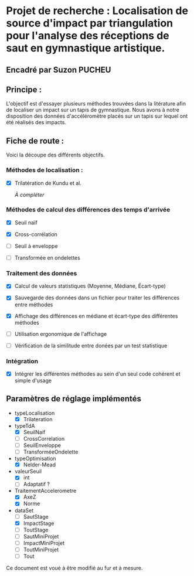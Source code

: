 # Projet de recherche : Localisation de source d'impact par triangulation pour l'analyse des réceptions de saut en gymnastique artistique.

## Encadré par Suzon PUCHEU

## Principe :

L'objectif est d'essayer plusieurs méthodes trouvées dans la litérature afin de localiser un impact sur un tapis de gymnastique. Nous avons à notre disposition des données d'accéléromètre placés sur un tapis sur lequel ont été réalisés des impacts. 

## Fiche de route :

Voici la découpe des différents objectifs.

### Méthodes de localisation :

- [x] Trilatération de Kundu et al.
  
  *À compléter* 

### Méthodes de calcul des différences des temps d'arrivée

- [x] Seuil naïf

- [x] Cross-corrélation

- [ ] Seuil à enveloppe

- [ ] Transformée en ondelettes

### Traitement des données

- [x] Calcul de valeurs statistiques (Moyenne, Médiane, Écart-type)

- [x] Sauvegarde des données dans un fichier pour traiter les différences entre méthodes

- [x] Affichage des différences en médiane et écart-type des différentes méthodes

- [ ] Utilisation ergonomique de l'affichage

- [ ] Vérification de la similitude entre donées par un test statistique

### Intégration

- [X] Intégrer les différentes méthodes au sein d'un seul code cohérent et simple d'usage

## Paramètres de réglage implémentés

- typeLocalisation
  - [X]  Trilateration
- typeTdA
  - [X] SeuilNaif
  - [ ] CrossCorrelation
  - [ ] SeuilEnveloppe
  - [ ] TransforméeOndelette
- typeOptimisation
  - [X] Nelder-Mead
- valeurSeuil
  - [X] int
  - [ ] Adaptatif ?
- TraitementAccelerometre
  - [X] AxeZ
  - [X] Norme
- dataSet
  - [ ] SautStage
  - [X] ImpactStage
  - [ ] ToutStage
  - [ ] SautMiniProjet
  - [ ] ImpactMiniProjet
  - [ ] ToutMiniProjet
  - [ ] Tout

Ce document est voué à être modifié au fur et à mesure.
